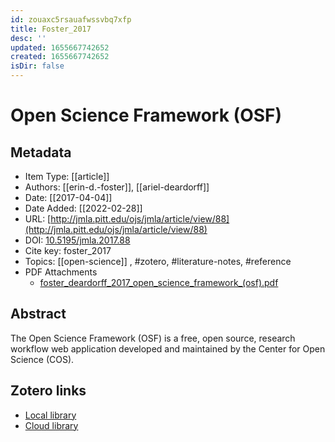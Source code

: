 ```yaml
---
id: zouaxc5rsauafwssvbq7xfp
title: Foster_2017
desc: ''
updated: 1655667742652
created: 1655667742652
isDir: false
---
```

# Open Science Framework (OSF)

## Metadata

* Item Type: [[article]]
* Authors: [[erin-d.-foster]], [[ariel-deardorff]]
* Date: [[2017-04-04]]
* Date Added: [[2022-02-28]]
* URL: [http://jmla.pitt.edu/ojs/jmla/article/view/88](http://jmla.pitt.edu/ojs/jmla/article/view/88)
* DOI: [10.5195/jmla.2017.88](https://doi.org/10.5195/jmla.2017.88)
* Cite key: foster_2017
* Topics: [[open-science]]
, #zotero, #literature-notes, #reference
* PDF Attachments
	- [foster_deardorff_2017_open_science_framework_(osf).pdf](zotero://open-pdf/library/items/D6XDR3HQ)

## Abstract

The Open Science Framework (OSF) is a free, open source, research workflow web application developed and maintained by the Center for Open Science (COS).


##  Zotero links
* [Local library](zotero://select/items/3_TGIISPD6)
* [Cloud library](http://zotero.org/groups/4613367/items/TGIISPD6)

